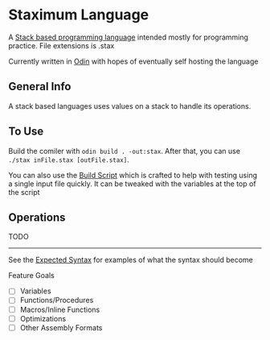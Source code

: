 # Staximum Language

A [Stack based programming language](https://en.wikipedia.org/wiki/Stack-oriented_programming) intended mostly for programming practice. File extensions is .stax

Currently written in [Odin](https://github.com/odin-lang/Odin) with hopes of eventually self hosting the language

## General Info

A stack based languages uses values on a stack to handle its operations.

## To Use

Build the comiler with `odin build . -out:stax`. After that, you can use `./stax inFile.stax [outFile.stax]`.

You can also use the [Build Script](./build.sh) which is crafted to help with testing using a single input file quickly. It can be tweaked with the variables at the top of the script

## Operations

TODO

---

See the [Expected Syntax](./expectedSyntax.stax) for examples of what the syntax should become

Feature Goals
- [ ] Variables
- [ ] Functions/Procedures
- [ ] Macros/Inline Functions
- [ ] Optimizations
- [ ] Other Assembly Formats